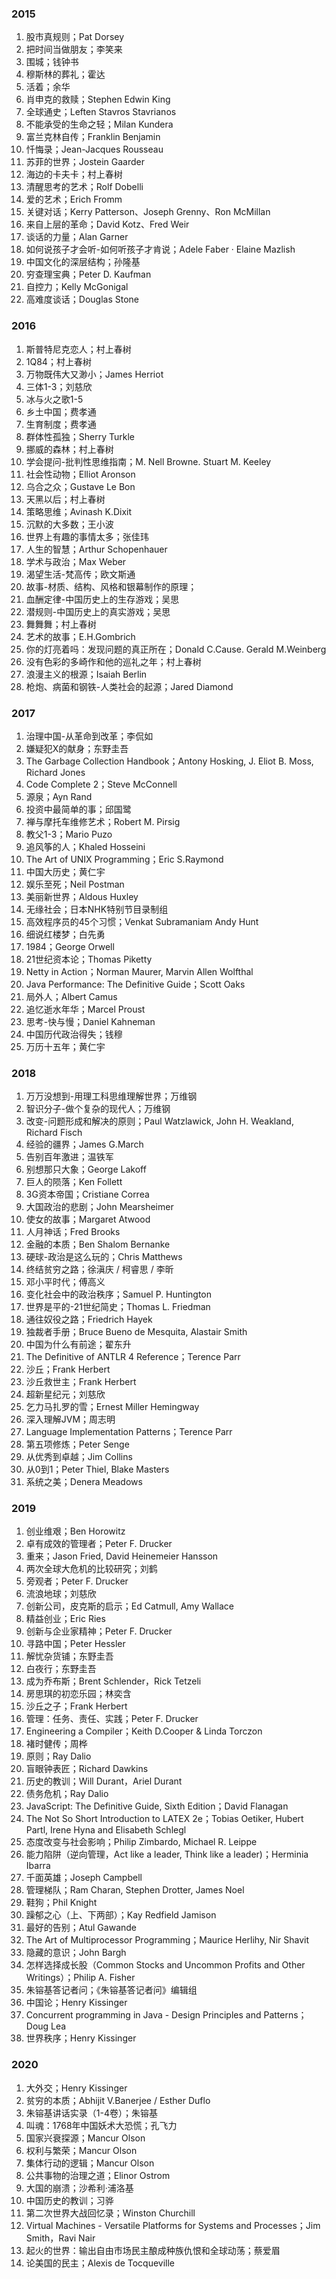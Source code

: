 ### 2015
1. 股市真规则；Pat Dorsey
2. 把时间当做朋友；李笑来
3. 围城；钱钟书
4. 穆斯林的葬礼；霍达
5. 活着；余华
6. 肖申克的救赎；Stephen Edwin King
7. 全球通史；Leften Stavros Stavrianos
8. 不能承受的生命之轻；Milan Kundera
9. 富兰克林自传；Franklin Benjamin
10. 忏悔录；Jean-Jacques Rousseau
11. 苏菲的世界；Jostein Gaarder
12. 海边的卡夫卡；村上春树
13. 清醒思考的艺术；Rolf Dobelli
14. 爱的艺术；Erich Fromm
15. 关键对话；Kerry Patterson、Joseph Grenny、Ron McMillan
16. 来自上层的革命；David Kotz、Fred Weir
17. 谈话的力量；Alan Garner
18. 如何说孩子才会听-如何听孩子才肯说；Adele Faber · Elaine Mazlish
19. 中国文化的深层结构；孙隆基
20. 穷查理宝典；Peter D. Kaufman
21. 自控力；Kelly McGonigal
22. 高难度谈话；Douglas Stone

### 2016
1. 斯普特尼克恋人；村上春树
2. 1Q84；村上春树
3. 万物既伟大又渺小；James Herriot
4. 三体1-3；刘慈欣
5. 冰与火之歌1-5
6. 乡土中国；费孝通
7. 生育制度；费孝通
8. 群体性孤独；Sherry Turkle
9. 挪威的森林；村上春树
10. 学会提问-批判性思维指南；M. Nell Browne. Stuart M. Keeley
11. 社会性动物；Elliot Aronson
12. 乌合之众；Gustave Le Bon
13. 天黑以后；村上春树
14. 策略思维；Avinash K.Dixit
15. 沉默的大多数；王小波
16. 世界上有趣的事情太多；张佳玮
17. 人生的智慧；Arthur Schopenhauer
18. 学术与政治；Max Weber
19. 渴望生活-梵高传；欧文斯通
20. 故事-材质、结构、风格和银幕制作的原理；
21. 血酬定律-中国历史上的生存游戏；吴思
22. 潜规则-中国历史上的真实游戏；吴思
23. 舞舞舞；村上春树
24. 艺术的故事；E.H.Gombrich
25. 你的灯亮着吗：发现问题的真正所在；Donald C.Cause. Gerald M.Weinberg
26. 没有色彩的多崎作和他的巡礼之年；村上春树
27. 浪漫主义的根源；Isaiah Berlin
28. 枪炮、病菌和钢铁-人类社会的起源；Jared Diamond

### 2017
1. 治理中国-从革命到改革；李侃如
2. 嫌疑犯X的献身；东野圭吾
3. The Garbage Collection Handbook；Antony Hosking, J. Eliot B. Moss, Richard Jones
4. Code Complete 2；Steve McConnell
5. 源泉；Ayn Rand
6. 投资中最简单的事；邱国鹭
7. 禅与摩托车维修艺术；Robert M. Pirsig
8. 教父1-3；Mario Puzo
9. 追风筝的人；Khaled Hosseini
10. The Art of UNIX Programming；Eric S.Raymond
11. 中国大历史；黄仁宇
12. 娱乐至死；Neil Postman
13. 美丽新世界；Aldous Huxley
14. 无缘社会；日本NHK特别节目录制组
15. 高效程序员的45个习惯；Venkat Subramaniam Andy Hunt
16. 细说红楼梦；白先勇
17. 1984；George Orwell
18. 21世纪资本论；Thomas Piketty
19. Netty in Action；Norman Maurer, Marvin Allen Wolfthal
20. Java Performance: The Definitive Guide；Scott Oaks
21. 局外人；Albert Camus
22. 追忆逝水年华；Marcel Proust
23. 思考-快与慢；Daniel Kahneman
24. 中国历代政治得失；钱穆
25. 万历十五年；黄仁宇

### 2018
1. 万万没想到-用理工科思维理解世界；万维钢
2. 智识分子-做个复杂的现代人；万维钢
3. 改变-问题形成和解决的原则；Paul Watzlawick, John H. Weakland, Richard Fisch
4. 经验的疆界；James G.March
5. 告别百年激进；温铁军
6. 别想那只大象；George Lakoff
7. 巨人的陨落；Ken Follett
8. 3G资本帝国；Cristiane Correa
9. 大国政治的悲剧；John Mearsheimer
10. 使女的故事；Margaret Atwood
11. 人月神话；Fred Brooks
12. 金融的本质；Ben Shalom Bernanke
13. 硬球-政治是这么玩的；Chris Matthews
14. 终结贫穷之路；徐滇庆 / 柯睿思 / 李昕
15. 邓小平时代；傅高义
16. 变化社会中的政治秩序；Samuel P. Huntington
17. 世界是平的-21世纪简史；Thomas L. Friedman
18. 通往奴役之路；Friedrich Hayek
19. 独裁者手册；Bruce Bueno de Mesquita, Alastair Smith
20. 中国为什么有前途；翟东升
21. The Definitive of ANTLR 4 Reference；Terence Parr
22. 沙丘；Frank Herbert
23. 沙丘救世主；Frank Herbert
24. 超新星纪元；刘慈欣
25. 乞力马扎罗的雪；Ernest Miller Hemingway
26. 深入理解JVM；周志明
27. Language Implementation Patterns；Terence Parr
28. 第五项修炼；Peter Senge
29. 从优秀到卓越；Jim Collins
30. 从0到1；Peter Thiel, Blake Masters
31. 系统之美；Denera Meadows

### 2019
1. 创业维艰；Ben Horowitz
2. 卓有成效的管理者；Peter F. Drucker
3. 重来；Jason Fried, David Heinemeier Hansson
4. 两次全球大危机的比较研究；刘鹤
5. 旁观者；Peter F. Drucker
6. 流浪地球；刘慈欣
7. 创新公司，皮克斯的启示；Ed Catmull, Amy Wallace
8. 精益创业；Eric Ries
9. 创新与企业家精神；Peter F. Drucker
10. 寻路中国；Peter Hessler
11. 解忧杂货铺；东野圭吾
12. 白夜行；东野圭吾
13. 成为乔布斯；Brent Schlender，Rick Tetzeli
14. 房思琪的初恋乐园；林奕含
15. 沙丘之子；Frank Herbert
16. 管理：任务、责任、实践；Peter F. Drucker
17. Engineering a Compiler；Keith D.Cooper & Linda Torczon
18. 褚时健传；周桦
19. 原则；Ray Dalio
20. 盲眼钟表匠；Richard Dawkins
21. 历史的教训；Will Durant，Ariel Durant
22. 债务危机；Ray Dalio
23. JavaScript: The Definitive Guide, Sixth Edition；David Flanagan
24. The Not So Short Introduction to LATEX 2e；Tobias Oetiker, Hubert Partl, Irene Hyna and Elisabeth Schlegl
25. 态度改变与社会影响；Philip Zimbardo, Michael R. Leippe
26. 能力陷阱（逆向管理，Act like a leader, Think like a leader)；Herminia Ibarra
27. 千面英雄；Joseph Campbell
28. 管理梯队；Ram Charan, Stephen Drotter, James Noel
29. 鞋狗；Phil Knight
30. 躁郁之心（上、下两部）；Kay Redfield Jamison
31. 最好的告别；Atul Gawande
32. The Art of Multiprocessor Programming；Maurice Herlihy, Nir Shavit
33. 隐藏的意识；John Bargh
34. 怎样选择成长股（Common Stocks and Uncommon Profits and Other Writings）；Philip A. Fisher
35. 朱镕基答记者问；《朱镕基答记者问》编辑组
36. 中国论；Henry Kissinger
37. Concurrent programming in Java - Design Principles and Patterns；Doug Lea
38. 世界秩序；Henry Kissinger

### 2020
1. 大外交；Henry Kissinger
2. 贫穷的本质；Abhijit V.Banerjee / Esther Duflo
3. 朱镕基讲话实录（1-4卷）；朱镕基
4. 叫魂：1768年中国妖术大恐慌；孔飞力
5. 国家兴衰探源；Mancur Olson
6. 权利与繁荣；Mancur Olson
7. 集体行动的逻辑；Mancur Olson
8. 公共事物的治理之道；Elinor Ostrom
9. 大国的崩溃；沙希利·浦洛基
10. 中国历史的教训；习骅
11. 第二次世界大战回忆录；Winston Churchill
12. Virtual Machines - Versatile Platforms for Systems and Processes；Jim Smith，Ravi Nair
13. 起火的世界：输出自由市场民主酿成种族仇恨和全球动荡；蔡爱眉
14. 论美国的民主；Alexis de Tocqueville

